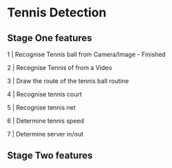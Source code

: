 # Tennis Detection

## Stage One features

1 | Recognise Tennis ball from Camera/Image - Finished

2 | Recegnise Tennis of from a Video

3 | Draw the route of the tennis ball routine

4 | Recognise tennis court

5 | Recognise tennis net

6 | Determine tennis speed

7 | Determine server in/out 


## Stage Two features
